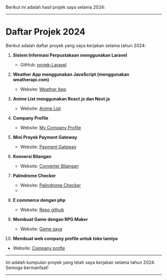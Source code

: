 Berikut ini adalah hasil projek saya selama 2024:

---

# Daftar Projek 2024

Berikut adalah daftar proyek yang saya kerjakan selama tahun 2024:

1. **Sistem Informasi Perpustakaan menggunakan Laravel**
   - GitHub: [projek-Laravel](https://github.com/StevanusAndika/projek-Laravel)

2. **Weather App menggunakan JavaScript (menggunakan weatherapi.com)**
   - Website: [Weather App](http://weaher-app.infinityfreeapp.com/)

3. **Anime List menggunakan React.js dan Next.js**
   - Website: [Anime List](https://anime-list-livid.vercel.app/)

4. **Company Profile**
   - Website: [My Company Profile](https://stevanusandika.github.io/My-Company-Profile/)

5. **Mini Proyek Payment Gateway**
   - Website: [Payment Gateway](https://midtrans-projek.vercel.app/)

6. **Konversi Bilangan**
   - Website: [Converter Bilangan](https://stevanusandika.github.io/Converter-bilangan/)

7. **Palindrome Checker**
   - Website: [Palindrome Checker](https://stevanusandika.github.io/Palindrome-check/)
   - 
8. **E commerce dengan php**
   - Website: [Repo github](https://github.com/StevanusAndika/Web-Store)
9. **Membuat Game dengan RPG Maker**
   - Website: [Game saya](https://stevanusandika.github.io/Game/)

10. **Membuat web company profile untuk toko tamiya**
   - Website: [Company profle](https://gardentamiya.github.io/Store/)

---

Ini adalah kumpulan proyek yang telah saya kerjakan selama tahun 2024. Semoga bermanfaat!

--- 

